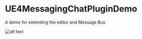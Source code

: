 # UE4MessagingChatPluginDemo

A demo for extending the editor and Message Bus.

![alt text](https://i.imgur.com/H7dUnoE.png)
